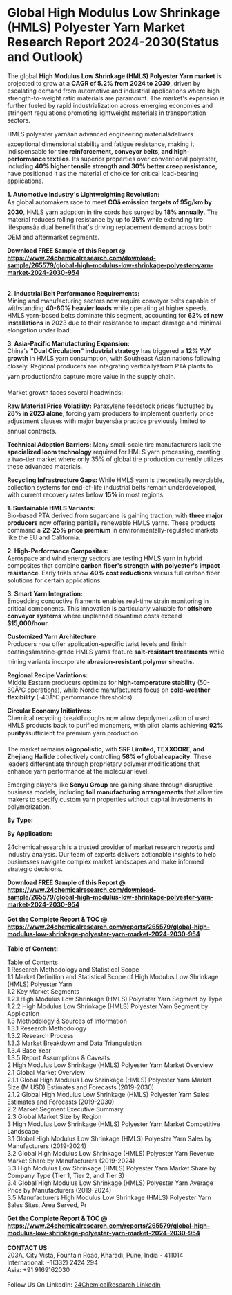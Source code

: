 <h1>Global High Modulus Low Shrinkage (HMLS) Polyester Yarn Market Research Report 2024-2030(Status and Outlook)</h1><p>The global <strong>High Modulus Low Shrinkage (HMLS) Polyester Yarn market</strong> is projected to grow at a <strong>CAGR of 5.2% from 2024 to 2030</strong>, driven by escalating demand from automotive and industrial applications where high strength-to-weight ratio materials are paramount. The market's expansion is further fueled by rapid industrialization across emerging economies and stringent regulations promoting lightweight materials in transportation sectors.</p><p>HMLS polyester yarnâan advanced engineering materialâdelivers exceptional dimensional stability and fatigue resistance, making it indispensable for <strong>tire reinforcement, conveyor belts, and high-performance textiles</strong>. Its superior properties over conventional polyester, including <strong>40% higher tensile strength and 30% better creep resistance</strong>, have positioned it as the material of choice for critical load-bearing applications.</p><p><strong>1. Automotive Industry's Lightweighting Revolution:</strong><br>
As global automakers race to meet <strong>COâ emission targets of 95g/km by 2030</strong>, HMLS yarn adoption in tire cords has surged by <strong>18% annually</strong>. The material reduces rolling resistance by up to <strong>25%</strong> while extending tire lifespansâa dual benefit that's driving replacement demand across both OEM and aftermarket segments.</p><div><b>Download FREE Sample of this Report @ 
            <a href="https://www.24chemicalresearch.com/download-sample/265579/global-high-modulus-low-shrinkage-polyester-yarn-market-2024-2030-954">
            https://www.24chemicalresearch.com/download-sample/265579/global-high-modulus-low-shrinkage-polyester-yarn-market-2024-2030-954</a></b></div><br><p><strong>2. Industrial Belt Performance Requirements:</strong><br>
Mining and manufacturing sectors now require conveyor belts capable of withstanding <strong>40-60% heavier loads</strong> while operating at higher speeds. HMLS yarn-based belts dominate this segment, accounting for <strong>62% of new installations</strong> in 2023 due to their resistance to impact damage and minimal elongation under load.</p><p><strong>3. Asia-Pacific Manufacturing Expansion:</strong><br>
China's <strong>"Dual Circulation" industrial strategy</strong> has triggered a <strong>12% YoY growth</strong> in HMLS yarn consumption, with Southeast Asian nations following closely. Regional producers are integrating verticallyâfrom PTA plants to yarn productionâto capture more value in the supply chain.</p><p>Market growth faces several headwinds:</p><p><strong>Raw Material Price Volatility:</strong> Paraxylene feedstock prices fluctuated by <strong>28% in 2023 alone</strong>, forcing yarn producers to implement quarterly price adjustment clauses with major buyersâa practice previously limited to annual contracts.</p><p><strong>Technical Adoption Barriers:</strong> Many small-scale tire manufacturers lack the <strong>specialized loom technology</strong> required for HMLS yarn processing, creating a two-tier market where only 35% of global tire production currently utilizes these advanced materials.</p><p><strong>Recycling Infrastructure Gaps:</strong> While HMLS yarn is theoretically recyclable, collection systems for end-of-life industrial belts remain underdeveloped, with current recovery rates below <strong>15%</strong> in most regions.</p><p><strong>1. Sustainable HMLS Variants:</strong><br>
Bio-based PTA derived from sugarcane is gaining traction, with <strong>three major producers</strong> now offering partially renewable HMLS yarns. These products command a <strong>22-25% price premium</strong> in environmentally-regulated markets like the EU and California.</p><p><strong>2. High-Performance Composites:</strong><br>
Aerospace and wind energy sectors are testing HMLS yarn in hybrid composites that combine <strong>carbon fiber's strength with polyester's impact resistance</strong>. Early trials show <strong>40% cost reductions</strong> versus full carbon fiber solutions for certain applications.</p><p><strong>3. Smart Yarn Integration:</strong><br>
Embedding conductive filaments enables real-time strain monitoring in critical components. This innovation is particularly valuable for <strong>offshore conveyor systems</strong> where unplanned downtime costs exceed <strong>$15,000/hour</strong>.</p><p><strong>Customized Yarn Architecture:</strong><br>
	Producers now offer application-specific twist levels and finish coatingsâmarine-grade HMLS yarns feature <strong>salt-resistant treatments</strong> while mining variants incorporate <strong>abrasion-resistant polymer sheaths</strong>.</p><p><strong>Regional Recipe Variations:</strong><br>
	Middle Eastern producers optimize for <strong>high-temperature stability</strong> (50-60Â°C operations), while Nordic manufacturers focus on <strong>cold-weather flexibility</strong> (-40Â°C performance thresholds).</p><p><strong>Circular Economy Initiatives:</strong><br>
	Chemical recycling breakthroughs now allow depolymerization of used HMLS products back to purified monomers, with pilot plants achieving <strong>92% purity</strong>âsufficient for premium yarn production.</p><p>The market remains <strong>oligopolistic</strong>, with <strong>SRF Limited, TEXXCORE, and Zhejiang Hailide</strong> collectively controlling <strong>58% of global capacity</strong>. These leaders differentiate through proprietary polymer modifications that enhance yarn performance at the molecular level.</p><p>Emerging players like <strong>Senyu Group</strong> are gaining share through disruptive business models, including <strong>toll manufacturing arrangements</strong> that allow tire makers to specify custom yarn properties without capital investments in polymerization.</p><p><strong>By Type:</strong></p><p><strong>By Application:</strong></p><p>24chemicalresearch is a trusted provider of market research reports and industry analysis. Our team of experts delivers actionable insights to help businesses navigate complex market landscapes and make informed strategic decisions.</p><div><b>Download FREE Sample of this Report @ 
            <a href="https://www.24chemicalresearch.com/download-sample/265579/global-high-modulus-low-shrinkage-polyester-yarn-market-2024-2030-954">
            https://www.24chemicalresearch.com/download-sample/265579/global-high-modulus-low-shrinkage-polyester-yarn-market-2024-2030-954</a></b></div><br><div><b>Get the Complete Report & TOC @ 
            <a href="https://www.24chemicalresearch.com/reports/265579/global-high-modulus-low-shrinkage-polyester-yarn-market-2024-2030-954">
            https://www.24chemicalresearch.com/reports/265579/global-high-modulus-low-shrinkage-polyester-yarn-market-2024-2030-954</a></b></div><br>
            <b>Table of Content:</b><p>Table of Contents<br />
1 Research Methodology and Statistical Scope<br />
1.1 Market Definition and Statistical Scope of High Modulus Low Shrinkage (HMLS) Polyester Yarn<br />
1.2 Key Market Segments<br />
1.2.1 High Modulus Low Shrinkage (HMLS) Polyester Yarn Segment by Type<br />
1.2.2 High Modulus Low Shrinkage (HMLS) Polyester Yarn Segment by Application<br />
1.3 Methodology & Sources of Information<br />
1.3.1 Research Methodology<br />
1.3.2 Research Process<br />
1.3.3 Market Breakdown and Data Triangulation<br />
1.3.4 Base Year<br />
1.3.5 Report Assumptions & Caveats<br />
2 High Modulus Low Shrinkage (HMLS) Polyester Yarn Market Overview<br />
2.1 Global Market Overview<br />
2.1.1 Global High Modulus Low Shrinkage (HMLS) Polyester Yarn Market Size (M USD) Estimates and Forecasts (2019-2030)<br />
2.1.2 Global High Modulus Low Shrinkage (HMLS) Polyester Yarn Sales Estimates and Forecasts (2019-2030)<br />
2.2 Market Segment Executive Summary<br />
2.3 Global Market Size by Region<br />
3 High Modulus Low Shrinkage (HMLS) Polyester Yarn Market Competitive Landscape<br />
3.1 Global High Modulus Low Shrinkage (HMLS) Polyester Yarn Sales by Manufacturers (2019-2024)<br />
3.2 Global High Modulus Low Shrinkage (HMLS) Polyester Yarn Revenue Market Share by Manufacturers (2019-2024)<br />
3.3 High Modulus Low Shrinkage (HMLS) Polyester Yarn Market Share by Company Type (Tier 1, Tier 2, and Tier 3)<br />
3.4 Global High Modulus Low Shrinkage (HMLS) Polyester Yarn Average Price by Manufacturers (2019-2024)<br />
3.5 Manufacturers High Modulus Low Shrinkage (HMLS) Polyester Yarn Sales Sites, Area Served, Pr</p><div><b>Get the Complete Report & TOC @ 
            <a href="https://www.24chemicalresearch.com/reports/265579/global-high-modulus-low-shrinkage-polyester-yarn-market-2024-2030-954">
            https://www.24chemicalresearch.com/reports/265579/global-high-modulus-low-shrinkage-polyester-yarn-market-2024-2030-954</a></b></div><br><b>CONTACT US:</b><br>
            203A, City Vista, Fountain Road, Kharadi, Pune, India - 411014<br>
            International: +1(332) 2424 294<br>
            Asia: +91 9169162030 <br><br>
            Follow Us On LinkedIn: <a href="https://www.linkedin.com/company/24chemicalresearch/">24ChemicalResearch LinkedIn</a>
